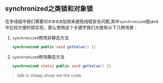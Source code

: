 ## synchronized之类锁和对象锁

在多线程中我们需要对`共享资源`加锁来避免线程安全问题,其中`synchronized`是java中比较方便的锁实现，那么使用这个关键字我们大致有以下几种场景：

1. `synchronized`修饰非静态方法

   ```java
   synchronized public void getValue() {}
   ```

   

2. `synchronized`修饰静态方法

   ```java
   synchronized static public void getValue() {}
   ```

   

>  talk is cheap show me the code 